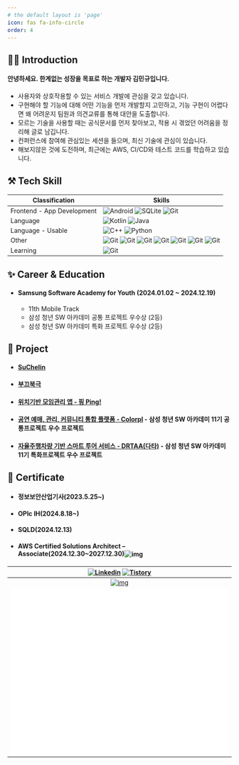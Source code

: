 ```yaml
---
# the default layout is 'page'
icon: fas fa-info-circle
order: 4
---
```


## 🙋‍♂️ Introduction
#### 안녕하세요. 한계없는 성장을 목표로 하는 개발자 김민규입니다.
- 사용자와 상호작용할 수 있는 서비스 개발에 관심을 갖고 있습니다.
- 구현해야 할 기능에 대해 어떤 기능을 먼저 개발할지 고민하고, 기능 구현이 어렵다면 왜 어려운지 팀원과 의견교류를 통해 대안을 도출합니다.
- 모르는 기술을 사용할 때는 공식문서를 먼저 찾아보고, 적용 시 겪었던 어려움을 정리해 글로 남깁니다.
- 컨퍼런스에 참여해 관심있는 세션을 들으며, 최신 기술에 관심이 있습니다.
- 해보지않은 것에 도전하며, 최근에는 AWS, CI/CD와 테스트 코드를 학습하고 있습니다.

## ⚒ Tech Skill
<!--https://img.shields.io/badge/{배지이름}-{css컬러}?style={스타일}&logo={로고}&logoColor={로고컬러}-->
|Classification|Skills|
|---|---|
|Frontend - App Development|![Android](https://img.shields.io/badge/Android-236DB33F?style=for-the-badge&logo=android&logoColor=white)  ![SQLite](https://img.shields.io/badge/sqlite-003B57.svg?style=for-the-badge&logo=SQLite&logoColor=white) ![Git](https://img.shields.io/badge/Firebase-DD2C00.svg?style=for-the-badge&logo=firebase&logoColor=white)|
|Language|![Kotlin](https://img.shields.io/badge/kotlin-7F52FF?style=for-the-badge&logo=Kotlin&logoColor=white) ![Java](https://img.shields.io/badge/java-FF7800?style=for-the-badge&logo=java&logoColor=white)|
|Language - Usable|![C++](https://img.shields.io/badge/c++-%2300599C.svg?style=for-the-badge&logo=c%2B%2B&logoColor=white) ![Python](https://img.shields.io/badge/Python-%2300599C?style=for-the-badge&logo=python&logoColor=white)|
|Other|![Git](https://img.shields.io/badge/git-%23F05033.svg?style=for-the-badge&logo=git&logoColor=white)  ![Git](https://img.shields.io/badge/aws-22314E.svg?style=for-the-badge&logo=amazonwebservices&logoColor=white)  ![Git](https://img.shields.io/badge/GCP-4285F4.svg?style=for-the-badge&logo=googlecloud&logoColor=white) ![Git](https://img.shields.io/badge/ROS-22314E.svg?style=for-the-badge&logo=ROS&logoColor=white) ![Git](https://img.shields.io/badge/Ubuntu-E95420.svg?style=for-the-badge&logo=ubuntu&logoColor=white) ![Git](https://img.shields.io/badge/Gitlab_Runner-E95420.svg?style=for-the-badge&logo=gitlab&logoColor=white) ![Git](https://img.shields.io/badge/Github_Actions-181717.svg?style=for-the-badge&logo=github&logoColor=white)|
|Learning|![Git](https://img.shields.io/badge/Docker-2496ED.svg?style=for-the-badge&logo=docker&logoColor=white)|

## ✨ Career & Education
 - #### Samsung Software Academy for Youth (2024.01.02 ~ 2024.12.19)
   -  11th Mobile Track
   -  삼성 청년 SW 아카데미 공통 프로젝트 우수상 (2등)
   -  삼성 청년 SW 아카데미 특화 프로젝트 우수상 (2등)

## 🔭 Project

 - #### [SuChelin](https://github.com/SuChelin/SuChelinV2)
 - #### [부끄북극](https://github.com/kimmandoo/ShyPolarBear/tree/kimmandoo)
 - #### [위치기반 모임관리 앱 - 핑 Ping!](https://github.com/kimmandoo/Ping)
 - #### [공연 예매, 관리, 커뮤니티 통합 플랫폼 - Colorpl](https://github.com/kimmandoo/Colorpl) - 삼성 청년 SW 아카데미 11기 공통프로젝트 우수 프로젝트
 - #### [자율주행차량 기반 스마트 투어 서비스 - DRTAA(다타)](https://github.com/kimmandoo/DRTAA) - 삼성 청년 SW 아카데미 11기 특화프로젝트 우수 프로젝트

## 📜 Certificate

- #### 정보보안산업기사(2023.5.25~)
- #### OPIc IH(2024.8.18~)
- #### SQLD(2024.12.13)
- #### AWS Certified Solutions Architect – Associate(2024.12.30~2027.12.30)<img align="center" alt="img" src="https://images.credly.com/size/340x340/images/0e284c3f-5164-4b21-8660-0d84737941bc/image.png" width="60">


|[![Linkedin](https://img.shields.io/badge/-LinkedIn-blue?style=for-the-badge&logo=Linkedin&logoColor=white)](https://www.linkedin.com/in/mingyu-kim-400891193/) [![Tistory](https://img.shields.io/badge/blog-000000?style=for-the-badge&logo=Tistory&logoColor=white)](https://kimmandooo.tistory.com/)|
|:---:|
|<a href="https://github.com/devxb/gitanimals" alt="img">  <img src="https://render.gitanimals.org/farms/kimmandoo" width="500" alt="img"/></a> |
|<img align="center" alt="img" src="https://raw.githubusercontent.com/kimmandoo/kimmandoo/main/github-metrics.svg" alt="Metrics" width="500"> |
